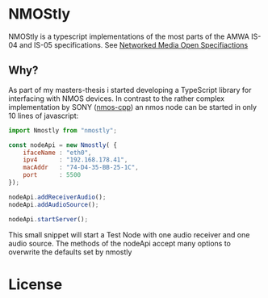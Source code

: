 # NMOStly

NMOStly is a typescript implementations of the most parts of the AMWA IS-04 and IS-05 specifications.
See [Networked Media Open Specifiactions](https://specs.amwa.tv/nmos/)

## Why?
As part of my masters-thesis i started developing a TypeScript library for interfacing with NMOS devices.
In contrast to the rather complex implementation by SONY ([nmos-cpp](https://github.com/sony/nmos-cpp))
an nmos node can be started in only 10 lines of javascript:


```javascript
import Nmostly from "nmostly";

const nodeApi = new Nmostly( {
    ifaceName : "eth0",
    ipv4      : "192.168.178.41",
    macAddr   : "74-D4-35-BB-25-1C",
    port      : 5500
});

nodeApi.addReceiverAudio();
nodeApi.addAudioSource();

nodeApi.startServer();
```

This small snippet will start a Test Node with one audio receiver and one audio source.
The methods of the nodeApi accept many options to overwrite the defaults set by nmostly


# License